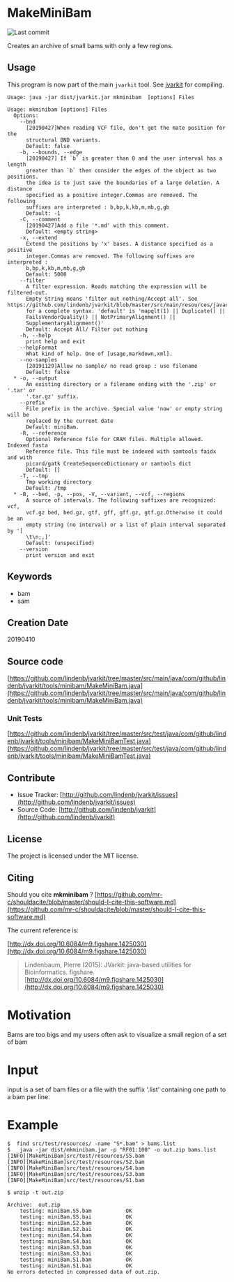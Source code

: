 # MakeMiniBam

![Last commit](https://img.shields.io/github/last-commit/lindenb/jvarkit.png)

Creates an archive of small bams with only a few regions.


## Usage


This program is now part of the main `jvarkit` tool. See [jvarkit](JvarkitCentral.md) for compiling.


```
Usage: java -jar dist/jvarkit.jar mkminibam  [options] Files

Usage: mkminibam [options] Files
  Options:
    --bnd
      [20190427]When reading VCF file, don't get the mate position for the 
      structural BND variants.
      Default: false
    -b, --bounds, --edge
      [20190427] If `b` is greater than 0 and the user interval has a length 
      greater than `b` then consider the edges of the object as two positions. 
      the idea is to just save the boundaries of a large deletion. A distance 
      specified as a positive integer.Commas are removed. The following 
      suffixes are interpreted : b,bp,k,kb,m,mb,g,gb
      Default: -1
    -C, --comment
      [20190427]Add a file '*.md' with this comment.
      Default: <empty string>
    -x, --extend
      Extend the positions by 'x' bases. A distance specified as a positive 
      integer.Commas are removed. The following suffixes are interpreted : 
      b,bp,k,kb,m,mb,g,gb 
      Default: 5000
    --filter
      A filter expression. Reads matching the expression will be filtered-out. 
      Empty String means 'filter out nothing/Accept all'. See https://github.com/lindenb/jvarkit/blob/master/src/main/resources/javacc/com/github/lindenb/jvarkit/util/bio/samfilter/SamFilterParser.jj 
      for a complete syntax. 'default' is 'mapqlt(1) || Duplicate() || 
      FailsVendorQuality() || NotPrimaryAlignment() || 
      SupplementaryAlignment()' 
      Default: Accept All/ Filter out nothing
    -h, --help
      print help and exit
    --helpFormat
      What kind of help. One of [usage,markdown,xml].
    --no-samples
      [20191129]Allow no sample/ no read group : use filename
      Default: false
  * -o, --output
      An existing directory or a filename ending with the '.zip' or '.tar' or 
      '.tar.gz' suffix.
    --prefix
      File prefix in the archive. Special value 'now' or empty string will be 
      replaced by the current date
      Default: miniBam.
    -R, --reference
      Optional Reference file for CRAM files. Multiple allowed. Indexed fasta 
      Reference file. This file must be indexed with samtools faidx and with 
      picard/gatk CreateSequenceDictionary or samtools dict
      Default: []
    -T, --tmp
      Tmp working directory
      Default: /tmp
  * -B, --bed, -p, --pos, -V, --variant, --vcf, --regions
      A source of intervals. The following suffixes are recognized: vcf, 
      vcf.gz bed, bed.gz, gtf, gff, gff.gz, gtf.gz.Otherwise it could be an 
      empty string (no interval) or a list of plain interval separated by '[ 
      \t\n;,]' 
      Default: (unspecified)
    --version
      print version and exit

```


## Keywords

 * bam
 * sam



## Creation Date

20190410

## Source code 

[https://github.com/lindenb/jvarkit/tree/master/src/main/java/com/github/lindenb/jvarkit/tools/minibam/MakeMiniBam.java](https://github.com/lindenb/jvarkit/tree/master/src/main/java/com/github/lindenb/jvarkit/tools/minibam/MakeMiniBam.java)

### Unit Tests

[https://github.com/lindenb/jvarkit/tree/master/src/test/java/com/github/lindenb/jvarkit/tools/minibam/MakeMiniBamTest.java](https://github.com/lindenb/jvarkit/tree/master/src/test/java/com/github/lindenb/jvarkit/tools/minibam/MakeMiniBamTest.java)


## Contribute

- Issue Tracker: [http://github.com/lindenb/jvarkit/issues](http://github.com/lindenb/jvarkit/issues)
- Source Code: [http://github.com/lindenb/jvarkit](http://github.com/lindenb/jvarkit)

## License

The project is licensed under the MIT license.

## Citing

Should you cite **mkminibam** ? [https://github.com/mr-c/shouldacite/blob/master/should-I-cite-this-software.md](https://github.com/mr-c/shouldacite/blob/master/should-I-cite-this-software.md)

The current reference is:

[http://dx.doi.org/10.6084/m9.figshare.1425030](http://dx.doi.org/10.6084/m9.figshare.1425030)

> Lindenbaum, Pierre (2015): JVarkit: java-based utilities for Bioinformatics. figshare.
> [http://dx.doi.org/10.6084/m9.figshare.1425030](http://dx.doi.org/10.6084/m9.figshare.1425030)

 

# Motivation

Bams are too bigs and my users often ask to visualize a small region of a set of bam

# Input

 input is a set of bam files or a file with the suffix '.list' containing one path to a bam per line.
 
# Example
 
```
$  find src/test/resources/ -name "S*.bam" > bams.list
$   java -jar dist/mkminibam.jar -p "RF01:100" -o out.zip bams.list 
[INFO][MakeMiniBam]src/test/resources/S5.bam
[INFO][MakeMiniBam]src/test/resources/S2.bam
[INFO][MakeMiniBam]src/test/resources/S4.bam
[INFO][MakeMiniBam]src/test/resources/S3.bam
[INFO][MakeMiniBam]src/test/resources/S1.bam

$ unzip -t out.zip 

Archive:  out.zip
    testing: miniBam.S5.bam           OK
    testing: miniBam.S5.bai           OK
    testing: miniBam.S2.bam           OK
    testing: miniBam.S2.bai           OK
    testing: miniBam.S4.bam           OK
    testing: miniBam.S4.bai           OK
    testing: miniBam.S3.bam           OK
    testing: miniBam.S3.bai           OK
    testing: miniBam.S1.bam           OK
    testing: miniBam.S1.bai           OK
No errors detected in compressed data of out.zip.
```
 
 

